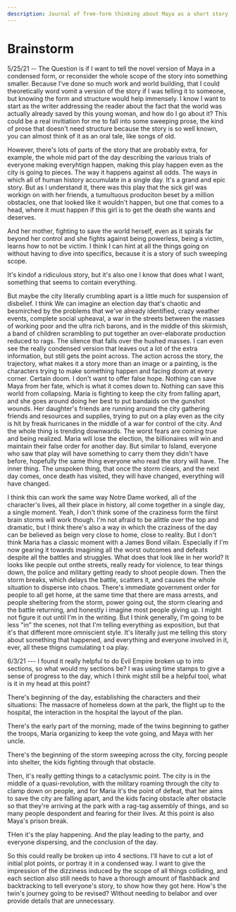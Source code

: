 ```yaml
---
description: Journal of free-form thinking about Maya as a short story
---
```


# Brainstorm

5/25/21 --  The Question is  if I want to tell the novel version of Maya in a condensed form, or reconsider the whole scope of the story into something smaller. Because I've done so much work and world building, that I could theoretically word vomit a version of the story if I was telling it to someone, but knowing the form and structure would help immensely. I know I want to start as the writer addressing the reader about the fact that the world was actually already saved by this young woman, and how do I go about it? This could be a real invitiation for me to fall into some sweeping prose, the kind of prose that doesn't need structure because the story is so well known, you can almost think of it as an oral tale, like songs of old. 

However, there's lots of parts of the story that are probably extra, for example, the whole mid part of the day describing the various trials of everyone making everyhtign happen, making this play happen even as the city is going to pieces. The way it happens against all odds. The ways in which all of human history accumulate in a single day. It's a grand and epic story. But as I understand it, there was this play that the sick girl was workign on with her friends, a tumultuous produciton beset by a million obstacles, one that looked like it wouldn't happen, but one that comes to a head, where it must happen if this girl is to get the death she wants and deserves. 

And her mother, fighting to save the world herself, even as it spirals far beyond her control and she fights against being powerless, being a victim, learns how to not be victim. I think I can hint at all the things going on without having to dive into specifics, because it is a story of such sweeping scope. 

It's kindof a ridiculous story, but it's also one I know that does what I want, something that seems to contain everything.

But maybe the city literally crumbling apart is a little much for suspension of disbelief. I think We can imagine an election day that's chaotic and besmirched by the problems that we've already identified, crazy weather events, complete social upheaval, a war in the streets between the masses of working poor and the ultra rich barons, and in the middle of this skirmish, a band of children scrambling to put together an over-elaborate production reduced to rags. The silence that falls over the hushed masses. I can even see the really condensed version that leaves out a lot of the extra information, but still gets the point across. The action across the story, the trajectory, what makes it a story more than an image or a painting, is the characters trying to make something happen and facing doom at every corner. Certain doom. I don't want to offer false hope. Nothing can save Maya from her fate, which is what it comes down to. Nothing can save this world from collapsing. Maria is fighting to keep the city from falling apart, and she goes around doing her best to put bandaids on the gunshot wounds. Her daughter's friends are running around the city gathering friends and resources and supplies, trying to put on a play even as the city is hit by freak hurricanes in the middle of a war for control of the city. And the whole thing is trending downwards. The worst fears are coming true and being realized. Maria will lose the election, the billionaires will win and maintain their false order for another day. But similar to Island, everyone who saw that play will have something to carry them they didn't have before, hopefully the same thing everyone who read the story will have. The inner thing. The unspoken thing, that once the storm clears, and the next day comes, once death has visited,  they will have changed, everything will have changed. 

I think this can work the same way Notre Dame worked, all of the character's lives, all their place in history, all come together in a single day, a single moment. Yeah, I don't think some of the craziness form the fiirst brain storms will work though. I'm not afraid to be alittle over the top and dramatic, but I think there's also a way in which the craziness of the day can be believed as beign very close to home, close to reality. But I don't think Maria has a classic moment with a James Bond villain. Especially if I'm now gearing it towards imagining all the worst outcomes and defeats despite all the battles and struggles. What does that look like in her world? It looks like people out onthe streets, really ready for violence, to tear things down, the police and military getting ready to shoot people down. Then the storm breaks, which delays the battle, scatters it, and causes the whole situation to disperse into chaos. There's immediate government order for people to all get home, at the same time that there are mass arrests, and people sheltering from the storm, power going out, the storm clearing and the battle returning, and honestly i imagine most people giving up. I might not figure it out until I'm in the writing. But I think generally,  I'm going to be less "in" the scenes, not that I'm telling everything as exposition, but that it's that different more omniscient style. It's literally just me telling this story about something that happened, and everything and everyone involved in it, ever, all these thigns cumulating t oa play.

6/3/21 --- I found it really helpful to do Evil Empire broken up to into sections, so what would my sections be? I was using time stamps to give a sense of progress to the day, which I think might still be a helpful tool, what is it in my head at this point?

There's beginning of the day, establishing the characters and their situations: The massacre of homeless down at the park, the flight up to the hospital, the interaction in the hospital the layout of the plan.

There's the early part of the morning, made of the twins beginning to gather the troops, Maria organizing to keep the vote going, and Maya with her uncle.

There's the beginning of the storm sweeping across the city, forcing people into shelter, the kids fighting through that obstacle.

Then, it's really getting things to a cataclysmic point. The city is in the middle of a quasi-revolution, with the military roaming through the city to clamp down on people, and for Maria it's the point of defeat, that her aims to save the city are falling apart, and the kids facing obstacle after obstacle so that they're arriving at the park with a rag-tag assembly of things, and so many people despondent and fearing for their lives. At this point is also Maya's prison break.

THen it's the play happening. And the play leading to the party, and everyone dispersing, and the conclusion of the day. 

So this could really be broken up into 4 sections. I'll have to cut a lot of initial plot points, or portray it in a condensed way. I want to give the impression of the dizziness induced by the scope of all things colliding, and each section also still needs to have a thorough amount of flashback and backtracking to tell everyone's story, to show how they got here. How's the twin's journey going to be revised? Without needing to belabor and over provide details that are unnecessary. 

